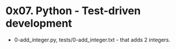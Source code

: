 # 0x07. Python - Test-driven development

- 0-add_integer.py, tests/0-add_integer.txt - that adds 2 integers.